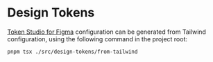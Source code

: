 # Design Tokens

[Token Studio for Figma](https://docs.tokens.studio/) configuration can be generated from Tailwind configuration, using the following command in the project root:

```
pnpm tsx ./src/design-tokens/from-tailwind
```
